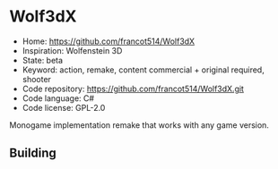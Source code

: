 # Wolf3dX

- Home: https://github.com/francot514/Wolf3dX
- Inspiration: Wolfenstein 3D
- State: beta
- Keyword: action, remake, content commercial + original required, shooter
- Code repository: https://github.com/francot514/Wolf3dX.git
- Code language: C#
- Code license: GPL-2.0

Monogame implementation remake that works with any game version.

## Building

